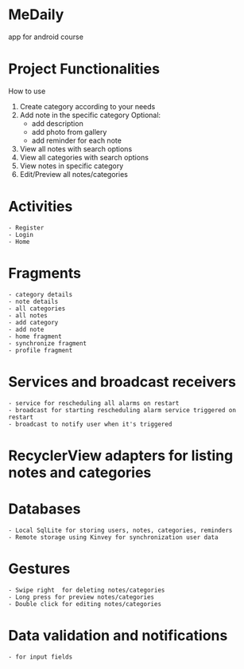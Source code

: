 # MeDaily
app for android course 

# Project Functionalities

How to use 
   1. Create category according to your needs
   2. Add note in the specific category 
		Optional:
         -  add description
         -  add photo from gallery
         -  add reminder for each note
   3. View all notes with search options
   4. View all categories with search options
   5. View notes in specific category
   6. Edit/Preview all notes/categories 
       
  
# Activities 
	- Register
	- Login 
	- Home
# Fragments 
	- category details 
	- note details 
	- all categories
	- all notes
	- add category 
	- add note 
	- home fragment
	- synchronize fragment
	- profile fragment 
# Services and broadcast receivers
	- service for rescheduling all alarms on restart 
	- broadcast for starting rescheduling alarm service triggered on restart 
	- broadcast to notify user when it's triggered 
	
# RecyclerView adapters for listing notes and categories
# Databases 
	- Local SqlLite for storing users, notes, categories, reminders
	- Remote storage using Kinvey for synchronization user data
# Gestures 
	- Swipe right  for deleting notes/categories
	- Long press for preview notes/categories
	- Double click for editing notes/categories

# Data validation  and notifications
	- for input fields 
	
  
        
      
        






